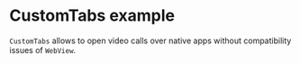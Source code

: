 # CustomTabs example

`CustomTabs` allows to open video calls over native apps without compatibility issues of `WebView`.
